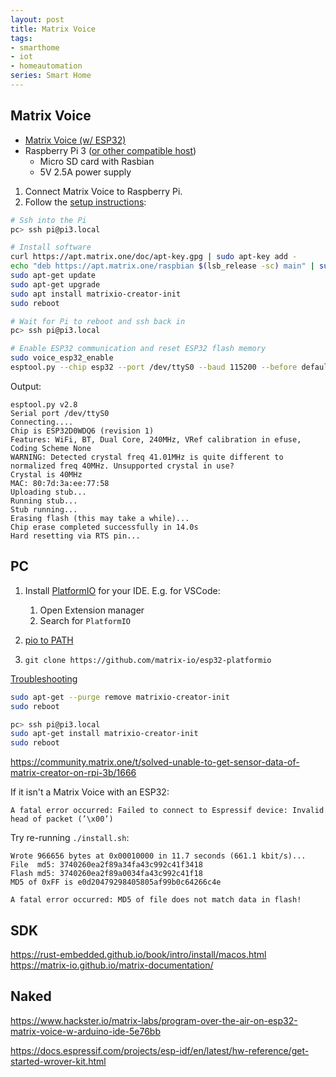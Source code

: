 ```yaml
---
layout: post
title: Matrix Voice
tags:
- smarthome
- iot
- homeautomation
series: Smart Home
---
```


## Matrix Voice


- [Matrix Voice (w/ ESP32)](https://matrix-io.github.io/matrix-documentation/matrix-voice/overview/)
- Raspberry Pi 3 ([or other compatible host](https://matrix-io.github.io/matrix-documentation/matrix-voice/device-setup/))
    - Micro SD card with Rasbian
    - 5V 2.5A power supply


1. Connect Matrix Voice to Raspberry Pi.
1. Follow the [setup instructions](https://matrix-io.github.io/matrix-documentation/matrix-voice/esp32/):
```sh
# Ssh into the Pi
pc> ssh pi@pi3.local

# Install software
curl https://apt.matrix.one/doc/apt-key.gpg | sudo apt-key add -
echo "deb https://apt.matrix.one/raspbian $(lsb_release -sc) main" | sudo tee /etc/apt/sources.list.d/matrixlabs.list
sudo apt-get update
sudo apt-get upgrade
sudo apt install matrixio-creator-init
sudo reboot

# Wait for Pi to reboot and ssh back in
pc> ssh pi@pi3.local

# Enable ESP32 communication and reset ESP32 flash memory
sudo voice_esp32_enable
esptool.py --chip esp32 --port /dev/ttyS0 --baud 115200 --before default_reset --after hard_reset erase_flash
```

Output:
```
esptool.py v2.8
Serial port /dev/ttyS0
Connecting....
Chip is ESP32D0WDQ6 (revision 1)
Features: WiFi, BT, Dual Core, 240MHz, VRef calibration in efuse, Coding Scheme None
WARNING: Detected crystal freq 41.01MHz is quite different to normalized freq 40MHz. Unsupported crystal in use?
Crystal is 40MHz
MAC: 80:7d:3a:ee:77:58
Uploading stub...
Running stub...
Stub running...
Erasing flash (this may take a while)...
Chip erase completed successfully in 14.0s
Hard resetting via RTS pin...
```

## PC

1. Install [PlatformIO](https://platformio.org/) for your IDE.  E.g. for VSCode:
    1. Open Extension manager
    1. Search for `PlatformIO`
1. [pio to PATH](https://docs.platformio.org/en/latest/installation.html#install-shell-commands)

1. `git clone https://github.com/matrix-io/esp32-platformio`

[Troubleshooting](https://matrix-io.github.io/matrix-documentation/matrix-voice/troubleshooting/)
```sh
sudo apt-get --purge remove matrixio-creator-init
sudo reboot

pc> ssh pi@pi3.local
sudo apt-get install matrixio-creator-init
sudo reboot
```

https://community.matrix.one/t/solved-unable-to-get-sensor-data-of-matrix-creator-on-rpi-3b/1666

If it isn't a Matrix Voice with an ESP32:
```
A fatal error occurred: Failed to connect to Espressif device: Invalid head of packet (’\x00’)
```

Try re-running `./install.sh`:
```
Wrote 966656 bytes at 0x00010000 in 11.7 seconds (661.1 kbit/s)...
File  md5: 3740260ea2f89a34fa43c992c41f3418
Flash md5: 3740260ea2f89a0034fa43c992c41f18
MD5 of 0xFF is e0d20479298405805af99b0c64266c4e

A fatal error occurred: MD5 of file does not match data in flash!
```

## SDK

https://rust-embedded.github.io/book/intro/install/macos.html
https://matrix-io.github.io/matrix-documentation/

## Naked

https://www.hackster.io/matrix-labs/program-over-the-air-on-esp32-matrix-voice-w-arduino-ide-5e76bb

https://docs.espressif.com/projects/esp-idf/en/latest/hw-reference/get-started-wrover-kit.html